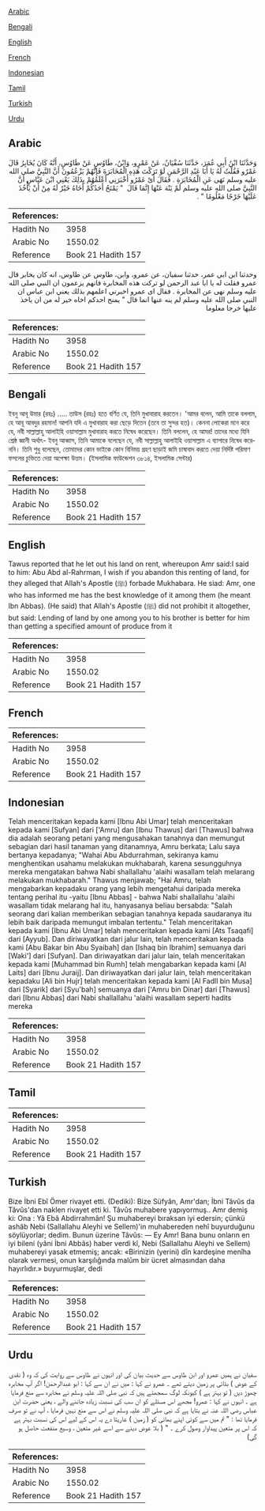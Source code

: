 [Arabic](#arabic)

[Bengali](#bengali)

[English](#english)

[French](#french)

[Indonesian](#indonesian)

[Tamil](#tamil)

[Turkish](#turkish)

[Urdu](#urdu)

## Arabic


<div dir="rtl" lang="ar" style={{fontSize:'larger',backgroundColor:'#f8f9fa',padding:20}}>
وَحَدَّثَنَا ابْنُ أَبِي عُمَرَ، حَدَّثَنَا سُفْيَانُ، عَنْ عَمْرٍو، وَابْنُ، طَاوُسٍ عَنْ طَاوُسٍ، أَنَّهُ كَانَ يُخَابِرُ قَالَ عَمْرٌو فَقُلْتُ لَهُ يَا أَبَا عَبْدِ الرَّحْمَنِ لَوْ تَرَكْتَ هَذِهِ الْمُخَابَرَةَ فَإِنَّهُمْ يَزْعُمُونَ أَنَّ النَّبِيَّ صلى الله عليه وسلم نَهَى عَنِ الْمُخَابَرَةِ ‏.‏ فَقَالَ أَىْ عَمْرُو أَخْبَرَنِي أَعْلَمُهُمْ بِذَلِكَ يَعْنِي ابْنَ عَبَّاسٍ أَنَّ النَّبِيَّ صلى الله عليه وسلم لَمْ يَنْهَ عَنْهَا إِنَّمَا قَالَ ‏ "‏ يَمْنَحُ أَحَدُكُمْ أَخَاهُ خَيْرٌ لَهُ مِنْ أَنْ يَأْخُذَ عَلَيْهَا خَرْجًا مَعْلُومًا ‏"‏ ‏.‏
</div>
<div style={{backgroundColor:'#f8f9fa',padding:20, marginBottom: 10}}><table> <thead> <tr> <th>References:</th> <th></th> </tr> </thead> <tbody><tr><td>Hadith No</td><td>3958</td></tr><tr><td>Arabic No</td><td>1550.02</td></tr><tr><td>Reference</td><td>Book 21 Hadith 157</td></tr></tbody></table></div>


<div dir="rtl" lang="ar" style={{fontSize:'larger',backgroundColor:'#f8f9fa',padding:20}}>
وحدثنا ابن ابي عمر، حدثنا سفيان، عن عمرو، وابن، طاوس عن طاوس، انه كان يخابر قال عمرو فقلت له يا ابا عبد الرحمن لو تركت هذه المخابرة فانهم يزعمون ان النبي صلى الله عليه وسلم نهى عن المخابرة . فقال اى عمرو اخبرني اعلمهم بذلك يعني ابن عباس ان النبي صلى الله عليه وسلم لم ينه عنها انما قال " يمنح احدكم اخاه خير له من ان ياخذ عليها خرجا معلوما
</div>
<div style={{backgroundColor:'#f8f9fa',padding:20, marginBottom: 10}}><table> <thead> <tr> <th>References:</th> <th></th> </tr> </thead> <tbody><tr><td>Hadith No</td><td>3958</td></tr><tr><td>Arabic No</td><td>1550.02</td></tr><tr><td>Reference</td><td>Book 21 Hadith 157</td></tr></tbody></table></div>

## Bengali


<div dir="ltr" lang="bn" style={{fontSize:'larger',backgroundColor:'#f8f9fa',padding:20}}>
ইবনু আবূ উমার (রহঃ) ..... তাউস (রহঃ) হতে বর্ণিত যে, তিনি মুখাবারাহ করতেন। 'আমর বলেন, আমি তাকে বললাম, হে আবূ আবদুর রহমান! আপনি যদি এ মুখাবারাহ করা ছেড়ে দিতেন (তবে তা সুন্দর হত)। কেননা লোকেরা মনে করে যে, নবী সাল্লাল্লাহু আলাইহি ওয়াসাল্লাম মুখাবারাহ করতে নিষেধ করেছেন। তিনি বললেন, হে আমর! তাদের মধ্যে যিনি শ্রেষ্ঠ জ্ঞানী অর্থাৎ- ইবনু আব্বাস, তিনি আমাকে বলেছেন যে, নবী সাল্লাল্লাহু আলাইহি ওয়াসাল্লাম এ ব্যাপারে নিষেধ করেননি। তিনি শুধু বলেছেন, তোমাদের কোন ভাইকে কোন বিনিময় গ্রহণ ছাড়াই জমি চাষাবাদ করতে দেয়া নির্দিষ্ট পরিমাণ ফসলের চুক্তিতে দেয়া অপেক্ষা উত্তম। (ইসলামিক ফাউন্ডেশন ৩৮১৪, ইসলামিক সেন্টার)
</div>
<div style={{backgroundColor:'#f8f9fa',padding:20, marginBottom: 10}}><table> <thead> <tr> <th>References:</th> <th></th> </tr> </thead> <tbody><tr><td>Hadith No</td><td>3958</td></tr><tr><td>Arabic No</td><td>1550.02</td></tr><tr><td>Reference</td><td>Book 21 Hadith 157</td></tr></tbody></table></div>

## English


<div dir="ltr" lang="en" style={{fontSize:'larger',backgroundColor:'#f8f9fa',padding:20}}>
Tawus reported that he let out his land on rent, whereupon Amr said:I said to him: Abu Abd al-Rahrman, I wish if you abandon this renting of land, for they alleged that Allah's Apostle (ﷺ) forbade Mukhabara. He siad: Amr, one who has informed me has the best knowledge of it among them (he meant Ibn Abbas). (He said) that Allah's Apostle (ﷺ) did not prohibit it altogether, but said: Lending of land by one among you to his brother is better for him than getting a specified amount of produce from it
</div>
<div style={{backgroundColor:'#f8f9fa',padding:20, marginBottom: 10}}><table> <thead> <tr> <th>References:</th> <th></th> </tr> </thead> <tbody><tr><td>Hadith No</td><td>3958</td></tr><tr><td>Arabic No</td><td>1550.02</td></tr><tr><td>Reference</td><td>Book 21 Hadith 157</td></tr></tbody></table></div>

## French


<div dir="ltr" lang="fr" style={{fontSize:'larger',backgroundColor:'#f8f9fa',padding:20}}>

</div>
<div style={{backgroundColor:'#f8f9fa',padding:20, marginBottom: 10}}><table> <thead> <tr> <th>References:</th> <th></th> </tr> </thead> <tbody><tr><td>Hadith No</td><td>3958</td></tr><tr><td>Arabic No</td><td>1550.02</td></tr><tr><td>Reference</td><td>Book 21 Hadith 157</td></tr></tbody></table></div>

## Indonesian


<div dir="ltr" lang="id" style={{fontSize:'larger',backgroundColor:'#f8f9fa',padding:20}}>
Telah menceritakan kepada kami [Ibnu Abi Umar] telah menceritakan kepada kami [Sufyan] dari ['Amru] dan [Ibnu Thawus] dari [Thawus] bahwa dia adalah seorang petani yang mengusahakan tanahnya dan memungut sebagian dari hasil tanaman yang ditanamnya, Amru berkata; Lalu saya bertanya kepadanya; "Wahai Abu Abdurrahman, sekiranya kamu menghentikan usahamu melakukan mukhabarah, karena sesungguhnya mereka mengatakan bahwa Nabi shallallahu 'alaihi wasallam telah melarang melakukan mukhabarah." Thawus menjawab; "Hai Amru, telah mengabarkan kepadaku orang yang lebih mengetahui daripada mereka tentang perihal itu -yaitu [Ibnu Abbas] - bahwa Nabi shallallahu 'alaihi wasallam tidak melarang hal itu, hanyasanya beliau bersabda: "Salah seorang dari kalian memberikan sebagian tanahnya kepada saudaranya itu lebih baik daripada memungut imbalan tertentu." Telah menceritakan kepada kami [Ibnu Abi Umar] telah menceritakan kepada kami [Ats Tsaqafi] dari [Ayyub]. Dan diriwayatkan dari jalur lain, telah menceritakan kepada kami [Abu Bakar bin Abu Syaibah] dan [Ishaq bin Ibrahim] semuanya dari [Waki'] dari [Sufyan]. Dan diriwayatkan dari jalur lain, telah menceritakan kepada kami [Muhammad bin Rumh] telah mengabarkan kepada kami [Al Laits] dari [Ibnu Juraij]. Dan diriwayatkan dari jalur lain, telah menceritakan kepadaku [Ali bin Hujr] telah menceritakan kepada kami [Al Fadll bin Musa] dari [Syarik] dari [Syu'bah] semuanya dari ['Amru bin Dinar] dari [Thawus] dari [Ibnu Abbas] dari Nabi shallallahu 'alaihi wasallam seperti hadits mereka
</div>
<div style={{backgroundColor:'#f8f9fa',padding:20, marginBottom: 10}}><table> <thead> <tr> <th>References:</th> <th></th> </tr> </thead> <tbody><tr><td>Hadith No</td><td>3958</td></tr><tr><td>Arabic No</td><td>1550.02</td></tr><tr><td>Reference</td><td>Book 21 Hadith 157</td></tr></tbody></table></div>

## Tamil


<div dir="ltr" lang="ta" style={{fontSize:'larger',backgroundColor:'#f8f9fa',padding:20}}>

</div>
<div style={{backgroundColor:'#f8f9fa',padding:20, marginBottom: 10}}><table> <thead> <tr> <th>References:</th> <th></th> </tr> </thead> <tbody><tr><td>Hadith No</td><td>3958</td></tr><tr><td>Arabic No</td><td>1550.02</td></tr><tr><td>Reference</td><td>Book 21 Hadith 157</td></tr></tbody></table></div>

## Turkish


<div dir="ltr" lang="tr" style={{fontSize:'larger',backgroundColor:'#f8f9fa',padding:20}}>
Bize İbni Ebî Ömer rivayet etti. (Dediki): Bize Süfyân, Amr'dan; İbni Tâvûs da Tâvûs'dan naklen rivayet etti ki. Tâvûs muhabere yapıyormuş.. Amr demiş ki: Ona : Yâ Ebâ Abdirrahmân! Şu muhabereyi bıraksan iyi edersin; çünkü ashâb Nebi (Sallallahu Aleyhi ve Sellem)'in muhabereden nehî buyurduğunu söylüyorlar; dedim. Bunun üzerine Tâvûs: — Ey Amr! Bana bunu onların en iyi bileni (yâni İbni Abbâs) haber verdi kî, Nebi (Sallallahu Aleyhi ve Sellem) muhabereyi yasak etmemiş; ancak: «Birinizin (yerini) dîn kardeşine menîha olarak vermesi, onun karşılığında malûm bir ücret almasından daha hayırlıdır.» buyurmuşlar, dedi
</div>
<div style={{backgroundColor:'#f8f9fa',padding:20, marginBottom: 10}}><table> <thead> <tr> <th>References:</th> <th></th> </tr> </thead> <tbody><tr><td>Hadith No</td><td>3958</td></tr><tr><td>Arabic No</td><td>1550.02</td></tr><tr><td>Reference</td><td>Book 21 Hadith 157</td></tr></tbody></table></div>

## Urdu


<div dir="rtl" lang="ur" style={{fontSize:'larger',backgroundColor:'#f8f9fa',padding:20}}>
سفیان نے ہمیں عمرو اور ابن طاوس سے حدیث بیان کی اور انہوں نے طاوس سے روایت کی کہ وہ ( نقدی کے عوض ) بٹائی پر زمین دیتے تھے ۔ عمرو نے کہا : میں نے ان سے کہا : ابو عبدالرحمٰن! اگر آپ مخابرہ چھوڑ دیں ( تو بہتر ہے ) کیونکہ لوگ سمجھتے ہیں کہ نبی صلی اللہ علیہ وسلم نے مخابرہ سے منع فرمایا ہے ۔ انہوں نے کہا : عمرو! مجھے اس مسئلے کو ان سب کی نسبت زیادہ جاننے والے ، یعنی حضرت ابن عباس رضی اللہ عنہ نے بتایا ہے کہ نبی صلی اللہ علیہ وسلم نے اس سے منع نہیں فرمایا ، آپ نے تو صرف فرمایا تھا : " تم میں سے کوئی اپنے بھائی کو ( زمین ) عاریتا دے یہ اس کے لیے اس کی نسبت بہتر ہے کہ اس پر متعین پیداوار وصول کرے ۔ " ( بلا عوض دینے سے اسے غیر متعین ، وسیع منفعت حاصل ہو گی)
</div>
<div style={{backgroundColor:'#f8f9fa',padding:20, marginBottom: 10}}><table> <thead> <tr> <th>References:</th> <th></th> </tr> </thead> <tbody><tr><td>Hadith No</td><td>3958</td></tr><tr><td>Arabic No</td><td>1550.02</td></tr><tr><td>Reference</td><td>Book 21 Hadith 157</td></tr></tbody></table></div>